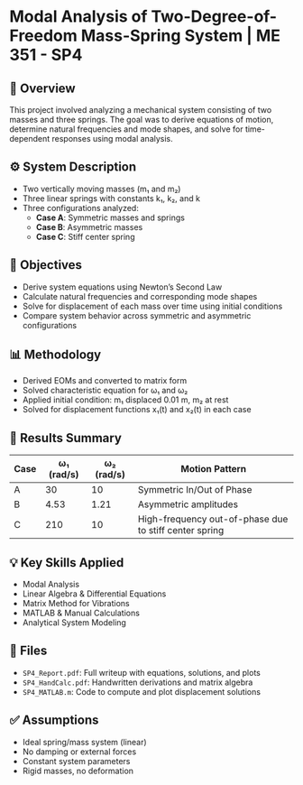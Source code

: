 # Modal Analysis of Two-Degree-of-Freedom Mass-Spring System | ME 351 - SP4

## 📌 Overview
This project involved analyzing a mechanical system consisting of two masses and three springs. The goal was to derive equations of motion, determine natural frequencies and mode shapes, and solve for time-dependent responses using modal analysis.

## ⚙️ System Description
- Two vertically moving masses (m₁ and m₂)
- Three linear springs with constants k₁, k₂, and k
- Three configurations analyzed: 
  - **Case A**: Symmetric masses and springs
  - **Case B**: Asymmetric masses
  - **Case C**: Stiff center spring

## 📐 Objectives
- Derive system equations using Newton’s Second Law
- Calculate natural frequencies and corresponding mode shapes
- Solve for displacement of each mass over time using initial conditions
- Compare system behavior across symmetric and asymmetric configurations

## 📊 Methodology
- Derived EOMs and converted to matrix form
- Solved characteristic equation for ω₁ and ω₂
- Applied initial condition: m₁ displaced 0.01 m, m₂ at rest
- Solved for displacement functions x₁(t) and x₂(t) in each case

## 🧪 Results Summary
| Case | ω₁ (rad/s) | ω₂ (rad/s) | Motion Pattern      |
|------|------------|------------|---------------------|
| A    | 30         | 10         | Symmetric In/Out of Phase |
| B    | 4.53       | 1.21       | Asymmetric amplitudes     |
| C    | 210        | 10         | High-frequency out-of-phase due to stiff center spring |

## 💡 Key Skills Applied
- Modal Analysis
- Linear Algebra & Differential Equations
- Matrix Method for Vibrations
- MATLAB & Manual Calculations
- Analytical System Modeling

## 📁 Files
- `SP4_Report.pdf`: Full writeup with equations, solutions, and plots
- `SP4_HandCalc.pdf`: Handwritten derivations and matrix algebra
- `SP4_MATLAB.m`: Code to compute and plot displacement solutions

## ✅ Assumptions
- Ideal spring/mass system (linear)
- No damping or external forces
- Constant system parameters
- Rigid masses, no deformation
